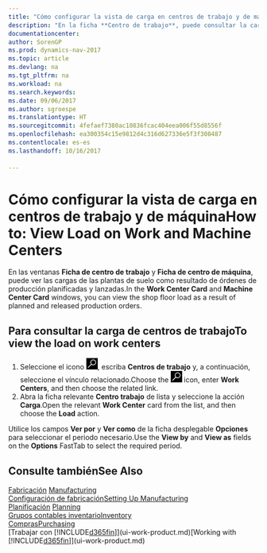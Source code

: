 ```yaml
---
title: "Cómo configurar la vista de carga en centros de trabajo y de máquina"
description: "En la ficha **Centro de trabajo**, puede consultar la carga en los centros de trabajo como resultado de órdenes de producción lanzadas."
documentationcenter: 
author: SorenGP
ms.prod: dynamics-nav-2017
ms.topic: article
ms.devlang: na
ms.tgt_pltfrm: na
ms.workload: na
ms.search.keywords: 
ms.date: 09/06/2017
ms.author: sgroespe
ms.translationtype: HT
ms.sourcegitcommit: 4fefaef7380ac10836fcac404eea006f55d8556f
ms.openlocfilehash: ea300354c15e9812d4c316d627336e5f3f308487
ms.contentlocale: es-es
ms.lasthandoff: 10/16/2017

---
```

# <a name="how-to-view-load-on-work-and-machine-centers"></a><span data-ttu-id="f2363-103">Cómo configurar la vista de carga en centros de trabajo y de máquina</span><span class="sxs-lookup"><span data-stu-id="f2363-103">How to: View Load on Work and Machine Centers</span></span>
<span data-ttu-id="f2363-104">En las ventanas **Ficha de centro de trabajo** y **Ficha de centro de máquina**, puede ver las cargas de las plantas de suelo como resultado de órdenes de producción planificadas y lanzadas.</span><span class="sxs-lookup"><span data-stu-id="f2363-104">In the **Work Center Card** and **Machine Center Card** windows, you can view the shop floor load as a result of planned and released production orders.</span></span>    

## <a name="to-view-the-load-on-work-centers"></a><span data-ttu-id="f2363-105">Para consultar la carga de centros de trabajo</span><span class="sxs-lookup"><span data-stu-id="f2363-105">To view the load on work centers</span></span>  
1.  <span data-ttu-id="f2363-106">Seleccione el icono ![Buscar página o informe](media/ui-search/search_small.png "icono Buscar página o informe"), escriba **Centros de trabajo** y, a continuación, seleccione el vínculo relacionado.</span><span class="sxs-lookup"><span data-stu-id="f2363-106">Choose the ![Search for Page or Report](media/ui-search/search_small.png "Search for Page or Report icon") icon, enter **Work Centers**, and then choose the related link.</span></span>  
2.  <span data-ttu-id="f2363-107">Abra la ficha relevante **Centro trabajo** de lista y seleccione la acción **Carga**.</span><span class="sxs-lookup"><span data-stu-id="f2363-107">Open the relevant **Work Center** card from the list, and then choose the **Load** action.</span></span>  

<span data-ttu-id="f2363-108">Utilice los campos **Ver por** y **Ver como** de la ficha desplegable **Opciones** para seleccionar el periodo necesario.</span><span class="sxs-lookup"><span data-stu-id="f2363-108">Use the **View by** and **View as** fields on the **Options** FastTab to select the required period.</span></span>  

## <a name="see-also"></a><span data-ttu-id="f2363-109">Consulte también</span><span class="sxs-lookup"><span data-stu-id="f2363-109">See Also</span></span>  
<span data-ttu-id="f2363-110">[Fabricación](production-manage-manufacturing.md)  </span><span class="sxs-lookup"><span data-stu-id="f2363-110">[Manufacturing](production-manage-manufacturing.md)  </span></span>  
[<span data-ttu-id="f2363-111">Configuración de fabricación</span><span class="sxs-lookup"><span data-stu-id="f2363-111">Setting Up Manufacturing</span></span>](production-configure-production-processes.md)  
<span data-ttu-id="f2363-112">[Planificación](production-planning.md)    </span><span class="sxs-lookup"><span data-stu-id="f2363-112">[Planning](production-planning.md)    </span></span>  
[<span data-ttu-id="f2363-113">Grupos contables inventario</span><span class="sxs-lookup"><span data-stu-id="f2363-113">Inventory</span></span>](inventory-manage-inventory.md)  
[<span data-ttu-id="f2363-114">Compras</span><span class="sxs-lookup"><span data-stu-id="f2363-114">Purchasing</span></span>](purchasing-manage-purchasing.md)  
<span data-ttu-id="f2363-115">[Trabajar con [!INCLUDE[d365fin](includes/d365fin_md.md)]](ui-work-product.md)</span><span class="sxs-lookup"><span data-stu-id="f2363-115">[Working with [!INCLUDE[d365fin](includes/d365fin_md.md)]](ui-work-product.md)</span></span>


